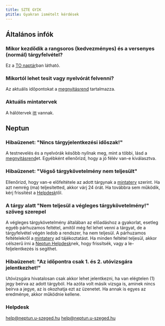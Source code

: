 ```yaml
---
title: SZTE GYIK
ptitle: Gyakran ismételt kérdések
---
```

## Általános infók
### Mikor kezdődik a rangsoros (kedvezményes) és a versenyes (normál) tárgyfelvétel?
Ez a [TO naptár](https://sci.u-szeged.hu/oktatas/naptarak/to-naptar)ban látható.

### Mikortól lehet tesit vagy nyelvórát felvenni?
Az aktuális időpontokat a [megnyitásrend](http://web5.etr.u-szeged.hu:8080/naptar/Megnyitasrend/index.jsp) tartalmazza.

### Aktuális mintatervek
A hálótervek [itt](http://www.sci.u-szeged.hu/hallgatoknak/haloterv/informatikai-intezet) vannak.

## Neptun
### Hibaüzenet: "Nincs tárgyjelentkezési időszak!"
A testnevelés és a nyelvórák később nyílnak meg, mint a többi, lásd a [megnyitásrend](#mikortl-lehet-tesit-vagy-nyelvrt-felvenni)et.
Egyébként ellenőrizd, hogy a jó félév van-e kiválasztva.

### Hibaüzenet: "Végső tárgykövetelmény nem teljesült"
Ellenőrizd, hogy van-e előfeltétele az adott tárgynak a [mintaterv](#aktulis-mintatervek) szerint. Ha azt nemrég (ma) teljesítetted, akkor várj 24 órát.
Ha továbbra sem működik, kérj frissítést a [Helpdesk](#helpdesk)től.

### A tárgy alatt "Nem teljesül a végleges tárgykövetelmény!" szöveg szerepel
A végleges tárgykövetelmény általában az előadáshoz a gyakorlat, esetleg egyéb párhuzamos feltétel, amitől még fel lehet venni a tárgyat, de a tárgyfelvétel végén ledob a rendszer, ha nem teljesül.
A párhuzamos feltételekről a [mintaterv](#aktulis-mintatervek) ad tájékoztatást. Ha minden feltétel teljesül, akkor célszerű írni a [Neptun Helpdesk](#helpdesk)nek, hogy frissítsék, vagy a le-feljelentkezés is segíthet.

### Hibaüzenet: "Az időpontra csak 1. és 2. utóvizsgára jelentkezhet!"
Utóvizsgára hivatalosan csak akkor lehet jelentkezni, ha van elégtelen (1) jegy beírva az adott tárgyból. Ha azóta volt másik vizsga is, aminek nincs beírva a jegye, az is okozhatja ezt az üzenetet.
Ha annak is egyes az eredménye, akkor működnie kellene.

### Helpdesk
[help@neptun.u-szeged.hu](mailto:help@neptun.u-szeged.hu)
help@neptun.u-szeged.hu
